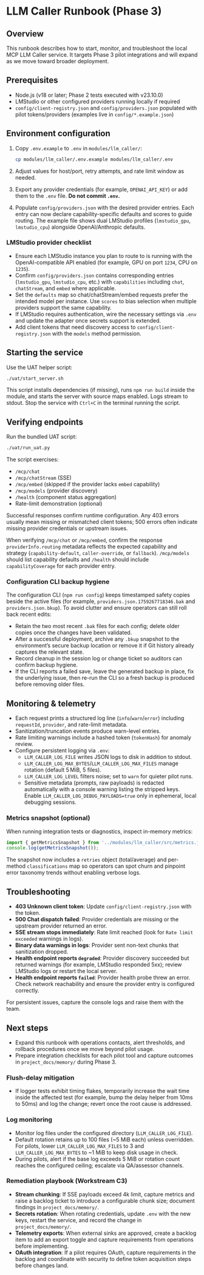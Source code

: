 # LLM Caller Runbook (Phase 3)

<!-- cSpell:ignore Runbook runbook lmstudio Workstream -->

## Overview

This runbook describes how to start, monitor, and troubleshoot the local MCP LLM
Caller service. It targets Phase 3 pilot integrations and will expand as we move
toward broader deployment.

## Prerequisites

- Node.js (v18 or later; Phase 2 tests executed with v23.10.0)
- LMStudio or other configured providers running locally if required
- `config/client-registry.json` and `config/providers.json` populated with pilot
  tokens/providers (examples live in `config/*.example.json`)

## Environment configuration

1. Copy `.env.example` to `.env` in `modules/llm_caller/`:

   ```bash
   cp modules/llm_caller/.env.example modules/llm_caller/.env
   ```

2. Adjust values for host/port, retry attempts, and rate limit window as needed.
3. Export any provider credentials (for example, `OPENAI_API_KEY`) or add them
   to the `.env` file. **Do not commit `.env`.**
4. Populate `config/providers.json` with the desired provider entries. Each
  entry can now declare capability-specific defaults and scores to guide
  routing. The example file shows dual LMStudio profiles (`lmstudio_gpu`,
  `lmstudio_cpu`) alongside OpenAI/Anthropic defaults.

### LMStudio provider checklist

- Ensure each LMStudio instance you plan to route to is running with the
  OpenAI-compatible API enabled (for example, GPU on port `1234`, CPU on `1235`).
- Confirm `config/providers.json` contains corresponding entries (`lmstudio_gpu`,
  `lmstudio_cpu`, etc.) with `capabilities` including `chat`, `chatStream`, and
  `embed` where applicable.
- Set the `defaults` map so chat/chatStream/embed requests prefer the intended
  model per instance. Use `scores` to bias selection when multiple providers
  support the same capability.
- If LMStudio requires authentication, wire the necessary settings via `.env`
  and update the adapter once secrets support is extended.
- Add client tokens that need discovery access to `config/client-registry.json`
  with the `models` method permission.

## Starting the service

Use the UAT helper script:

```bash
./uat/start_server.sh
```

This script installs dependencies (if missing), runs `npm run build` inside the
module, and starts the server with source maps enabled. Logs stream to stdout.
Stop the service with `Ctrl+C` in the terminal running the script.

## Verifying endpoints

Run the bundled UAT script:

```bash
./uat/run_uat.py
```

The script exercises:

- `/mcp/chat`
- `/mcp/chatStream` (SSE)
- `/mcp/embed` (skipped if the provider lacks `embed` capability)
- `/mcp/models` (provider discovery)
- `/health` (component status aggregation)
- Rate-limit demonstration (optional)

Successful responses confirm runtime configuration. Any 403 errors usually mean
missing or mismatched client tokens; 500 errors often indicate missing provider
credentials or upstream issues.

When verifying `/mcp/chat` or `/mcp/embed`, confirm the response
`providerInfo.routing` metadata reflects the expected capability and strategy
(`capability-default`, `caller-override`, or `fallback`). `/mcp/models` should
list capability defaults and `/health` should include `capabilityCoverage` for
each provider entry.

### Configuration CLI backup hygiene

The configuration CLI (`npm run config`) keeps timestamped safety copies beside
the active files (for example, `providers.json.1759267718346.bak` and
`providers.json.bkup`). To avoid clutter and ensure operators can still roll
back recent edits:

- Retain the two most recent `.bak` files for each config; delete older copies
  once the changes have been validated.
- After a successful deployment, archive any `.bkup` snapshot to the
  environment’s secure backup location or remove it if Git history already
  captures the relevant state.
- Record cleanup in the session log or change ticket so auditors can confirm
  backup hygiene.
- If the CLI reports a failed save, leave the generated backup in place, fix
  the underlying issue, then re-run the CLI so a fresh backup is produced before
  removing older files.

## Monitoring & telemetry

- Each request prints a structured log line (`info`/`warn`/`error`) including
  `requestId`, `provider`, and rate-limit metadata.
- Sanitization/truncation events produce warn-level entries.
- Rate limiting warnings include a hashed token (`tokenHash`) for anomaly
  review.
- Configure persistent logging via `.env`:
  - `LLM_CALLER_LOG_FILE` writes JSON logs to disk in addition to stdout.
  - `LLM_CALLER_LOG_MAX_BYTES`/`LLM_CALLER_LOG_MAX_FILES` manage rotation (default
    5 MiB, 5 files).
  - `LLM_CALLER_LOG_LEVEL` filters noise; set to `warn` for quieter pilot runs.
  - Sensitive metadata (prompts, raw payloads) is redacted automatically with a
    console warning listing the stripped keys. Enable
    `LLM_CALLER_LOG_DEBUG_PAYLOADS=true` only in ephemeral, local debugging
    sessions.

### Metrics snapshot (optional)

When running integration tests or diagnostics, inspect in-memory metrics:

```ts
import { getMetricsSnapshot } from '../modules/llm_caller/src/metrics.js';
console.log(getMetricsSnapshot());
```

The snapshot now includes a `retries` object (total/average) and per-method
`classifications` map so operators can spot churn and pinpoint error taxonomy
trends without enabling verbose logs.

## Troubleshooting

- **403 Unknown client token**: Update `config/client-registry.json` with the
  token.
- **500 Chat dispatch failed**: Provider credentials are missing or the
  upstream provider returned an error.
- **SSE stream stops immediately**: Rate limit reached (look for `Rate limit
  exceeded` warnings in logs).
- **Binary data warnings in logs**: Provider sent non-text chunks that
  sanitization dropped.
- **Health endpoint reports `degraded`**: Provider discovery succeeded but
  returned warnings (for example, LMStudio responded 5xx); review LMStudio logs
  or restart the local server.
- **Health endpoint reports `failed`**: Provider health probe threw an error.
  Check network reachability and ensure the provider entry is configured
  correctly.

For persistent issues, capture the console logs and raise them with the team.

## Next steps

- Expand this runbook with operations contacts, alert thresholds, and rollback
  procedures once we move beyond pilot usage.
- Prepare integration checklists for each pilot tool and capture outcomes in
  `project_docs/memory/` during Phase 3.

### Flush-delay mitigation

- If logger tests exhibit timing flakes, temporarily increase the wait time inside the affected test (for example, bump the delay helper from 10ms to 50ms) and log the change; revert once the root cause is addressed.

### Log monitoring

- Monitor log files under the configured directory (`LLM_CALLER_LOG_FILE`).
- Default rotation retains up to 100 files (~5 MiB each) unless overridden. For pilots, lower `LLM_CALLER_LOG_MAX_FILES` to 3 and `LLM_CALLER_LOG_MAX_BYTES` to ~1 MiB to keep disk usage in check.
- During pilots, alert if the base log exceeds 5 MiB or rotation count reaches the configured ceiling; escalate via QA/assessor channels.

### Remediation playbook (Workstream C3)

- **Stream chunking**: If SSE payloads exceed 4k limit, capture metrics and raise a backlog ticket to introduce a configurable chunk size; document findings in `project_docs/memory/`.
- **Secrets rotation**: When rotating credentials, update `.env` with the new keys, restart the service, and record the change in `project_docs/memory/`.
- **Telemetry exports**: When external sinks are approved, create a backlog item to add an export toggle and capture requirements from operations before implementing.
- **OAuth integration**: If a pilot requires OAuth, capture requirements in the backlog and coordinate with security to define token acquisition steps before changes land.
